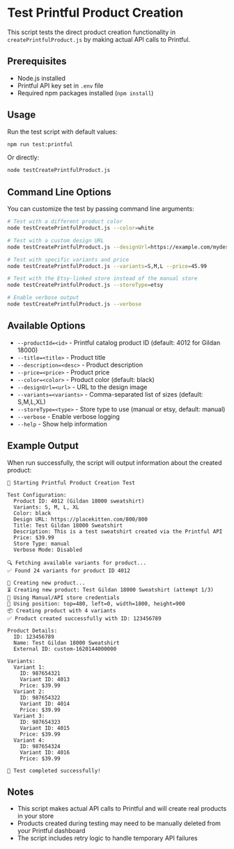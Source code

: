 # Test Printful Product Creation

This script tests the direct product creation functionality in `createPrintfulProduct.js` by making actual API calls to Printful.

## Prerequisites

- Node.js installed
- Printful API key set in `.env` file
- Required npm packages installed (`npm install`)

## Usage

Run the test script with default values:

```bash
npm run test:printful
```

Or directly:

```bash
node testCreatePrintfulProduct.js
```

## Command Line Options

You can customize the test by passing command line arguments:

```bash
# Test with a different product color
node testCreatePrintfulProduct.js --color=white

# Test with a custom design URL
node testCreatePrintfulProduct.js --designUrl=https://example.com/mydesign.png

# Test with specific variants and price
node testCreatePrintfulProduct.js --variants=S,M,L --price=45.99

# Test with the Etsy-linked store instead of the manual store
node testCreatePrintfulProduct.js --storeType=etsy

# Enable verbose output
node testCreatePrintfulProduct.js --verbose
```

## Available Options

- `--productId=<id>` - Printful catalog product ID (default: 4012 for Gildan 18000)
- `--title=<title>` - Product title
- `--description=<desc>` - Product description
- `--price=<price>` - Product price
- `--color=<color>` - Product color (default: black)
- `--designUrl=<url>` - URL to the design image
- `--variants=<variants>` - Comma-separated list of sizes (default: S,M,L,XL)
- `--storeType=<type>` - Store type to use (manual or etsy, default: manual)
- `--verbose` - Enable verbose logging
- `--help` - Show help information

## Example Output

When run successfully, the script will output information about the created product:

```
🧪 Starting Printful Product Creation Test

Test Configuration:
  Product ID: 4012 (Gildan 18000 sweatshirt)
  Variants: S, M, L, XL
  Color: black
  Design URL: https://placekitten.com/800/800
  Title: Test Gildan 18000 Sweatshirt
  Description: This is a test sweatshirt created via the Printful API
  Price: $39.99
  Store Type: manual
  Verbose Mode: Disabled

🔍 Fetching available variants for product...
✅ Found 24 variants for product ID 4012

🚀 Creating new product...
⏳ Creating new product: Test Gildan 18000 Sweatshirt (attempt 1/3)
🔑 Using Manual/API store credentials
📐 Using position: top=480, left=0, width=1800, height=900
📦 Creating product with 4 variants
✅ Product created successfully with ID: 123456789

Product Details:
  ID: 123456789
  Name: Test Gildan 18000 Sweatshirt
  External ID: custom-1620144000000

Variants:
  Variant 1:
    ID: 987654321
    Variant ID: 4013
    Price: $39.99
  Variant 2:
    ID: 987654322
    Variant ID: 4014
    Price: $39.99
  Variant 3:
    ID: 987654323
    Variant ID: 4015
    Price: $39.99
  Variant 4:
    ID: 987654324
    Variant ID: 4016
    Price: $39.99

🎉 Test completed successfully!
```

## Notes

- This script makes actual API calls to Printful and will create real products in your store
- Products created during testing may need to be manually deleted from your Printful dashboard
- The script includes retry logic to handle temporary API failures